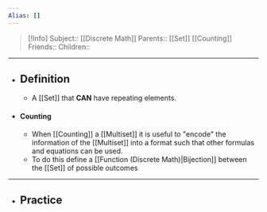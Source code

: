 ```yaml
---
Alias: []
---
```

> [!Info]
> Subject:: [[Discrete Math]]
> Parents:: [[Set]] [[Counting]]
> Friends:: 
> Children:: 
---
- ## Definition
	- A [[Set]] that **CAN** have repeating elements.
- #### Counting
	- When [[Counting]] a [[Multiset]] it is useful to "encode" the information of the [[Multiset]] into a format such that other formulas and equations can be used.
	- To do this define a [[Function (Discrete Math)|Bijection]] between the [[Set]] of possible outcomes 
---
- ## Practice
